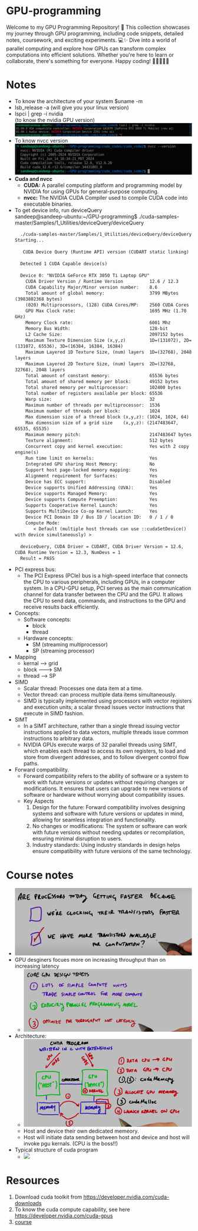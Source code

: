 # GPU-programming

Welcome to my GPU Programming Repository! 🚀 This collection showcases my journey through GPU programming, including code snippets, detailed notes, coursework, and exciting experiments. 💻✨ Dive into a world of parallel computing and explore how GPUs can transform complex computations into efficient solutions. Whether you're here to learn or collaborate, there's something for everyone. Happy coding! 🎉👨‍💻👩‍💻

# Notes

- To know the architecture of your system
  $uname -m 
- lsb_release -a (will give you your linux version)
- lspci | grep -i nvidia <br/> (to know the nvidia GPU version) <br/> ![media/my_nvidia_version.png](media/my_nvidia_version.png) 
- To know nvcc version <br/> ![media/nvcc_compiler_version.png](media/nvcc_compiler_version.png)
- **Cuda and nvcc**
  - **CUDA:** A parallel computing platform and programming model by NVIDIA for using GPUs for general-purpose computing.
  - **nvcc:** The NVIDIA CUDA Compiler used to compile CUDA code into executable binaries.
- To get device info, run deviceQuery <br/>
  sandeep@sandeep-ubuntu:~/GPU-programming$ ./cuda-samples-master/Samples/1_Utilities/deviceQuery/deviceQuery <br/>
  ```
	./cuda-samples-master/Samples/1_Utilities/deviceQuery/deviceQuery Starting...

	 CUDA Device Query (Runtime API) version (CUDART static linking)

	Detected 1 CUDA Capable device(s)

	Device 0: "NVIDIA GeForce RTX 3050 Ti Laptop GPU"
	  CUDA Driver Version / Runtime Version          12.6 / 12.3
	  CUDA Capability Major/Minor version number:    8.6
	  Total amount of global memory:                 3799 MBytes (3983802368 bytes)
	  (020) Multiprocessors, (128) CUDA Cores/MP:    2560 CUDA Cores
	  GPU Max Clock rate:                            1695 MHz (1.70 GHz)
	  Memory Clock rate:                             6001 Mhz
	  Memory Bus Width:                              128-bit
	  L2 Cache Size:                                 2097152 bytes
	  Maximum Texture Dimension Size (x,y,z)         1D=(131072), 2D=(131072, 65536), 3D=(16384, 16384, 16384)
	  Maximum Layered 1D Texture Size, (num) layers  1D=(32768), 2048 layers
	  Maximum Layered 2D Texture Size, (num) layers  2D=(32768, 32768), 2048 layers
	  Total amount of constant memory:               65536 bytes
	  Total amount of shared memory per block:       49152 bytes
	  Total shared memory per multiprocessor:        102400 bytes
	  Total number of registers available per block: 65536
	  Warp size:                                     32
	  Maximum number of threads per multiprocessor:  1536
	  Maximum number of threads per block:           1024
	  Max dimension size of a thread block (x,y,z): (1024, 1024, 64)
	  Max dimension size of a grid size    (x,y,z): (2147483647, 65535, 65535)
	  Maximum memory pitch:                          2147483647 bytes
	  Texture alignment:                             512 bytes
	  Concurrent copy and kernel execution:          Yes with 2 copy engine(s)
	  Run time limit on kernels:                     Yes
	  Integrated GPU sharing Host Memory:            No
	  Support host page-locked memory mapping:       Yes
	  Alignment requirement for Surfaces:            Yes
	  Device has ECC support:                        Disabled
	  Device supports Unified Addressing (UVA):      Yes
	  Device supports Managed Memory:                Yes
	  Device supports Compute Preemption:            Yes
	  Supports Cooperative Kernel Launch:            Yes
	  Supports MultiDevice Co-op Kernel Launch:      Yes
	  Device PCI Domain ID / Bus ID / location ID:   0 / 1 / 0
	  Compute Mode:
	     < Default (multiple host threads can use ::cudaSetDevice() with device simultaneously) >

	deviceQuery, CUDA Driver = CUDART, CUDA Driver Version = 12.6, CUDA Runtime Version = 12.3, NumDevs = 1
	Result = PASS

  ```
- PCI express bus:
  - The PCI Express (PCIe) bus is a high-speed interface that connects the CPU to various peripherals, including GPUs, in a computer system. In a CPU-GPU setup, PCI serves as the main communication channel for data transfer between the CPU and the GPU. It allows the CPU to send data, commands, and instructions to the GPU and receive results back efficiently.
- Concepts:
  - Software concepts:
    - block
    - thread
  - Hardware concepts:
    - SM (streaming multiprocessor)
    - SP (streaming processor)
- Mapping
  - kernal --> grid
  - block ---> SM
  - thread --> SP
- SIMD
	- Scalar thread: Processes one data item at a time.
	- Vector thread: can process multiple data items simultaneously.
	- SIMD is typically implemented using processors with vector registers and execution units; a scalar thread issues vector instructions that execute in SIMD fashion.
- SIMT
	- In a SIMT architecture, rather than a single thread issuing vector instructions applied to data vectors, multiple threads issue common instructions to arbitrary data.
	- NVIDIA GPUs execute warps of 32 parallel threads using SIMT, which enables each thread to access its own registers, to load and store from divergent addresses, and to follow divergent control flow paths. 
- Forward compatibility.
	- Forward compatibility refers to the ability of software or a system to work with future versions or updates without requiring changes or modifications. It ensures that users can upgrade to new versions of software or hardware without worrying about compatibility issues.
	- Key Aspects
		1) Design for the future: Forward compatibility involves designing systems and software with future versions or updates in mind, allowing for seamless integration and functionality.
		2) No changes or modifications: The system or software can work with future versions without needing updates or recompilation, ensuring minimal disruption to users.
		3) Industry standards: Using industry standards in design helps ensure compatibility with future versions of the same technology.


# Course notes
- ![](media/image.png)
- GPU desginers focues more on increasing throughput than on increasing latency	
  - ![](media/gpuDesignersChoice.png)
- Architecture:
  - ![](media/Architecture.png)
  - Host and device their own dedicated memeory.
  - Host will initiate data sending between host and device and host will invoke pgu kernals. (CPU is the boss!!)
- Typical structure of cuda program
  - ![](typicalProgramStructure.png)



# Resources
1) Download cuda toolkit from https://developer.nvidia.com/cuda-downloads
2) To know the cuda compute capability, see here https://developer.nvidia.com/cuda-gpus
3) [course](https://www.youtube.com/playlist?list=PLAwxTw4SYaPnFKojVQrmyOGFCqHTxfdv2)
